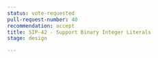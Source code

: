 ```yaml
---
status: vote-requested
pull-request-number: 40
recommendation: accept
title: SIP-42 - Support Binary Integer Literals
stage: design

---
```

